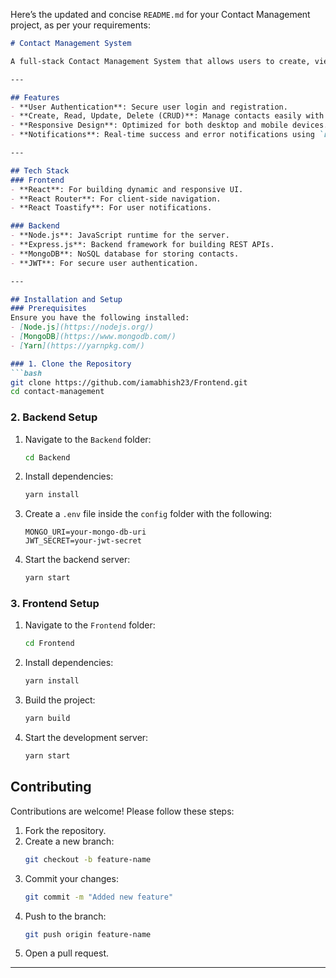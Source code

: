 Here’s the updated and concise `README.md` for your Contact Management project, as per your requirements:

```markdown
# Contact Management System

A full-stack Contact Management System that allows users to create, view, edit, and delete contact information. Built using the **MERN Stack** (MongoDB, Express, React, and Node.js), it is designed to provide a seamless experience for managing contacts.

---

## Features
- **User Authentication**: Secure user login and registration.
- **Create, Read, Update, Delete (CRUD)**: Manage contacts easily with a user-friendly interface.
- **Responsive Design**: Optimized for both desktop and mobile devices.
- **Notifications**: Real-time success and error notifications using `react-toastify`.

---

## Tech Stack
### Frontend
- **React**: For building dynamic and responsive UI.
- **React Router**: For client-side navigation.
- **React Toastify**: For user notifications.

### Backend
- **Node.js**: JavaScript runtime for the server.
- **Express.js**: Backend framework for building REST APIs.
- **MongoDB**: NoSQL database for storing contacts.
- **JWT**: For secure user authentication.

---

## Installation and Setup
### Prerequisites
Ensure you have the following installed:
- [Node.js](https://nodejs.org/)
- [MongoDB](https://www.mongodb.com/)
- [Yarn](https://yarnpkg.com/)

### 1. Clone the Repository
```bash
git clone https://github.com/iamabhish23/Frontend.git
cd contact-management
```

### 2. Backend Setup
1. Navigate to the `Backend` folder:
   ```bash
   cd Backend
   ```
2. Install dependencies:
   ```bash
   yarn install
   ```
3. Create a `.env` file inside the `config` folder with the following:
   ```env
   MONGO_URI=your-mongo-db-uri
   JWT_SECRET=your-jwt-secret
   ```
4. Start the backend server:
   ```bash
   yarn start
   ```

### 3. Frontend Setup
1. Navigate to the `Frontend` folder:
   ```bash
   cd Frontend
   ```
2. Install dependencies:
   ```bash
   yarn install
   ```
3. Build the project:
   ```bash
   yarn build
   ```
4. Start the development server:
   ```bash
   yarn start
   ```

## Contributing
Contributions are welcome! Please follow these steps:
1. Fork the repository.
2. Create a new branch:
   ```bash
   git checkout -b feature-name
   ```
3. Commit your changes:
   ```bash
   git commit -m "Added new feature"
   ```
4. Push to the branch:
   ```bash
   git push origin feature-name
   ```
5. Open a pull request.

---
